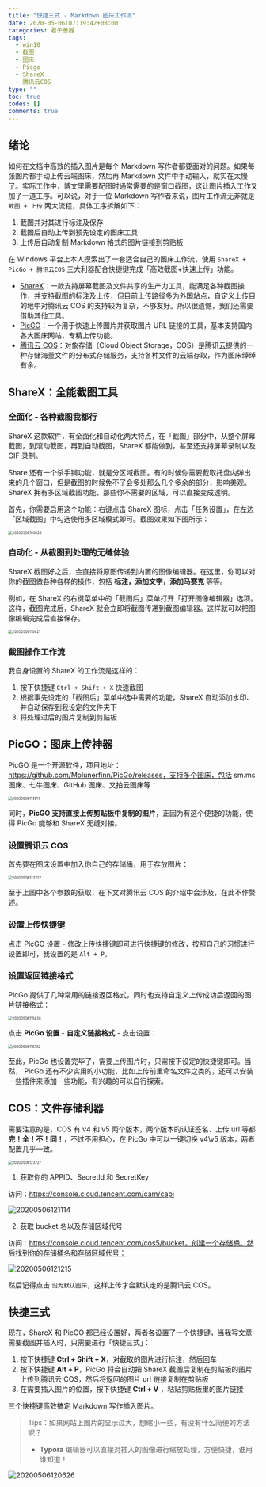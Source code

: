 ```yaml
---
title: "快捷三式 - Markdown 图床工作流"
date: 2020-05-06T07:19:42+08:00
categories: 君子善器
tags:
  - win10
  - 截图
  - 图床
  - Picgo
  - ShareX
  - 腾讯云COS
type: ""
toc: true
codes: []
comments: true
---
```


## 绪论

如何在文档中高效的插入图片是每个 Markdown 写作者都要面对的问题。如果每张图片都手动上传云端图床，然后再 Markdown 文件中手动输入，就实在太慢了。实际工作中，博文里需要配图时通常需要的是窗口截图，这让图片插入工作又加了一道工序。可以说，对于一位 Markdown 写作者来说，图片工作流无非就是 `截图 + 上传` 两大流程，具体工序拆解如下：

1. 截图并对其进行标注及保存
2. 截图后自动上传到预先设定的图床工具
3. 上传后自动复制 Markdown 格式的图片链接到剪贴板

<!--more-->

在 Windows 平台上本人摸索出了一套适合自己的图床工作流，使用 `ShareX + PicGo + 腾讯云COS` 三大利器配合快捷键完成「高效截图+快速上传」功能。

- [ShareX](https://getsharex.com/)：一款支持屏幕截图及文件共享的生产力工具，能满足各种截图操作，并支持截图的标注及上传，但目前上传路径多为外国站点，自定义上传目的地中对腾讯云 COS 的支持较为复杂，不够友好。所以很遗憾，我们还需要借助其他工具。
- [PicGO](https://molunerfinn.com/PicGo/)：一个用于快速上传图片并获取图片 URL 链接的工具，基本支持国内各大图床网站，专精上传功能。
- [腾讯云 COS](https://cloud.tencent.com/document/product/436/11366)：对象存储（Cloud Object Storage，COS）是腾讯云提供的一种存储海量文件的分布式存储服务，支持各种文件的云端存取，作为图床绰绰有余。

## ShareX：全能截图工具

### 全面化 - 各种截图我都行

ShareX 这款软件，有全面化和自动化两大特点，在「截图」部分中，从整个屏幕截图，到滚动截图，再到自动截图，ShareX 都能做到，甚至还支持屏幕录制以及 GIF 录制。

Share 还有一个杀手锏功能，就是分区域截图。有的时候你需要截取托盘内弹出来的几个窗口，但是截图的时候免不了会多处那么几个多余的部分，影响美观。ShareX 拥有多区域截图功能，那些你不需要的区域，可以直接变成透明。

首先，你需要启用这个功能：右键点击 ShareX 图标，点击「任务设置」，在左边「区域截图」中勾选使用多区域模式即可。截图效果如下图所示：

<img src="https://image-host-1255524710.cos.ap-beijing.myqcloud.com/20200506105828.png" alt="20200506105828" style="zoom:50%;" />

### 自动化 - 从截图到处理的无缝体验

ShareX 截图好之后，会直接将原图传递到内置的图像编辑器。在这里，你可以对你的截图做各种各样的操作，包括 **标注，添加文字，添加马赛克** 等等。

例如，在 ShareX 的右键菜单中的「截图后」菜单打开「打开图像编辑器」选项。这样，截图完成后，ShareX 就会立即将截图传递到截图编辑器。这样就可以把图像编辑完成后直接保存。

<img src="https://image-host-1255524710.cos.ap-beijing.myqcloud.com/20200506110421.png" alt="20200506110421" style="zoom:50%;" />

### 截图操作工作流

我自身设置的 ShareX 的工作流是这样的：

1. 按下快捷键 `Ctrl + Shift + X` 快速截图
2. 根据事先设定的「截图后」菜单中选中需要的功能，ShareX 自动添加水印、并自动保存到我设定的文件夹下
3. 将处理过后的图片复制到剪贴板

## PicGO：图床上传神器

PicGO 是一个开源软件，项目地址：https://github.com/Molunerfinn/PicGo/releases，支持多个图床，包括 sm.ms 图床、七牛图床、GitHub 图床、又拍云图床等：

<img src="https://image-host-1255524710.cos.ap-beijing.myqcloud.com/20200506114514.png" alt="20200506114514" style="zoom:50%;" />

同时，**PicGO 支持直接上传剪贴板中复制的图片**，正因为有这个便捷的功能，使得 PicGo 能够和 ShareX 无缝对接。

### 设置腾讯云 COS

首先要在图床设置中加入你自己的存储桶，用于存放图片：

<img src="https://image-host-1255524710.cos.ap-beijing.myqcloud.com/20200506123727.png" alt="20200506123727" style="zoom:50%;" />

至于上图中各个参数的获取，在下文对腾讯云 COS 的介绍中会涉及，在此不作赘述。

### 设置上传快捷键

点击 PicGO 设置 - 修改上传快捷键即可进行快捷键的修改，按照自己的习惯进行设置即可，我设置的是 `Alt + P`。

### 设置返回链接格式

PicGo 提供了几种常用的链接返回格式，同时也支持自定义上传成功后返回的图片链接格式：

<img src="https://image-host-1255524710.cos.ap-beijing.myqcloud.com/20200506115438.png" alt="20200506115438" style="zoom:50%;" />

点击 **PicGo 设置** - **自定义链接格式** - 点击设置：

<img src="https://image-host-1255524710.cos.ap-beijing.myqcloud.com/20200506115732.png" alt="20200506115732" style="zoom: 50%;" />

至此，PicGo 也设置完毕了，需要上传图片时，只需按下设定的快捷键即可。当然， PicGo 还有不少实用的小功能，比如上传前重命名文件之类的，还可以安装一些插件来添加一些功能，有兴趣的可以自行探索。

## COS：文件存储利器

需要注意的是，COS 有 v4 和 v5 两个版本，两个版本的认证签名、上传 url 等都 **完！全！不！同！**，不过不用担心，在 PicGo 中可以一键切换 v4\v5 版本，两者配置几乎一致。

<img src="https://image-host-1255524710.cos.ap-beijing.myqcloud.com/20200506123727.png" alt="20200506123727" style="zoom:50%;" />

1. 获取你的 APPID、SecretId 和 SecretKey

访问：https://console.cloud.tencent.com/cam/capi

![20200506121114](https://image-host-1255524710.cos.ap-beijing.myqcloud.com/20200506121114.png)

2. 获取 bucket 名以及存储区域代号

访问：https://console.cloud.tencent.com/cos5/bucket，创建一个存储桶。然后找到你的存储桶名和存储区域代号：

![20200506121215](https://image-host-1255524710.cos.ap-beijing.myqcloud.com/20200506121215.png)

然后记得点击 `设为默认图床`，这样上传才会默认走的是腾讯云 COS。

## 快捷三式

现在，ShareX 和 PicGO 都已经设置好，两者各设置了一个快捷键，当我写文章需要截图并插入时，只需要进行「快捷三式」：

1. 按下快捷键 **Ctrl + Shift + X**，对截取的图片进行标注，然后回车
2. 按下快捷键 **Alt + P**，PicGo 将会自动把 ShareX 截图后复制在剪贴板的图片上传到腾讯云 COS，然后将返回的图片 url 链接复制在剪贴板
3. 在需要插入图片的位置，按下快捷键 **Ctrl + V** ，粘贴剪贴板里的图片链接

三个快捷键高效搞定 Markdown 写作插入图片。

> Tips：如果网站上图片的显示过大，想缩小一些，有没有什么简便的方法呢？
>
> - **Typora** 编辑器可以直接对插入的图像进行缩放处理，方便快捷，谁用谁知道！

![20200506120626](https://image-host-1255524710.cos.ap-beijing.myqcloud.com/20200506120626.png)
